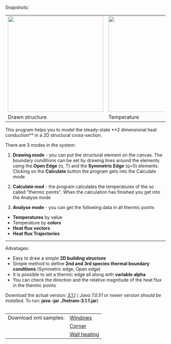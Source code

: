 Snapshots:
<br>
<table border="0">
<blockquote><tr>
<blockquote><td>
<img src='https://github.com/dallaszkorben/hu.akoel.hetram/blob/master/homepage/corner_drawing.jpg' width='300'>
<td>
<img src='https://github.com/dallaszkorben/hu.akoel.hetram/blob/master/homepage/corner_color.jpg' width='300'>
<td>
<img src='https://github.com/dallaszkorben/hu.akoel.hetram/blob/master/homepage/corner_heatflux.jpg' width='300'>
</blockquote><tr/></blockquote>
<blockquote><tr>
<blockquote><td>Drawn structure<br>
<td>Temperature<br>
<td>Heat flux<br>
</blockquote><tr /></blockquote>

<table>
This program helps you to model the steady-state **2 dimensional heat conduction** in a 2D structural cross-section.

There are 3 modes in the system:

1. **Drawing mode** - you can put the structural element on the canvas. The boundary conditions can be set by drawing lines around the elements using the **Open Edge** (α, T) and the **Symmetric Edge** (q=0) elements.
Clicking on the **Calculate** button the program gets into the Calculate mode

2. **Calculate mod** - the program calculates the temperatures of the so called "thermic points". When the calculation has finished you get into the Analyse mode

3. **Analyse mode** - you can get the following data in all thermic points
  * **Temperatures** by value
  * Temperature by **colors**
  * **Heat flux vectors**
  * **Heat flux Trajectories**

> 
---


Advatages:

  * Easy to draw a simple **2D building structure**
  * Simple method to define **2nd and 3rd species thermal boundary conditions** (Symmetric edge, Open edge)
  * It is possible to set a thermic edge all along with **variable alpha**
  * You can check the direction and the relative magnitude of the heat flux in the thermic points


Download the actual version: [3.1.1](https://raw.githubusercontent.com/dallaszkorben/hu.akoel.hetram/blob/3.1.1/hetram-3.1.1.jar)
( _Java 7.0.51 or newer version should be installed._
To run: **java -jar ./hetram-3.1.1.jar**)

<table>
<blockquote><tr>
<blockquote><td> Download xml samples:<br>
<td><a href='https://github.com/dallaszkorben/hu.akoel.hetram/blob/master/homepage/homepage-windows.xml'>Windows</a>
</blockquote><tr />
<tr>
<blockquote><td>
<td><a href='https://github.com/dallaszkorben/hu.akoel.hetram/blob/master/homepage/homepage-corner.xml'>Corner</a>
</blockquote><tr />
<tr>
<blockquote><td>
<td><a href='https://github.com/dallaszkorben/hu.akoel.hetram/blob/master/homepage/homepage-wallheating.xml'>Wall heating</a>
</blockquote><tr />
<table /></blockquote>








